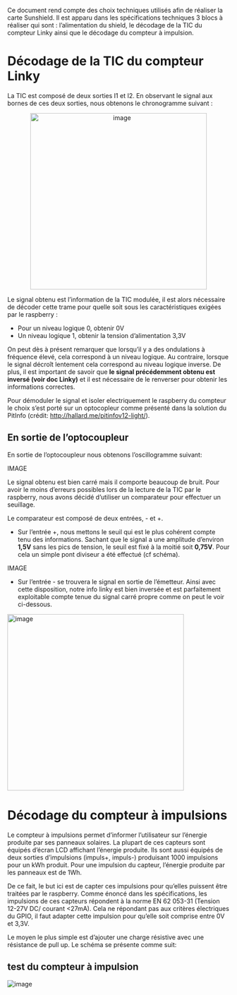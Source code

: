 
Ce document rend compte des choix techniques utilisés afin de réaliser la carte Sunshield. Il est apparu dans les spécifications techniques 3 blocs à réaliser qui sont : l’alimentation du shield, le décodage de la TIC du compteur Linky ainsi que le décodage du compteur à impulsion.
	
# Décodage de la TIC du compteur Linky 

La TIC est composé de deux sorties I1 et I2. En observant le signal aux bornes de ces deux sorties, nous obtenons le chronogramme suivant : 

<p align="center"> <img width="400" alt="image" src="https://user-images.githubusercontent.com/39769580/76022283-1c37be80-5f27-11ea-87b9-9a302b3298c3.png"> </p>




Le signal obtenu est l’information de la TIC modulée, il est alors nécessaire de décoder cette trame pour quelle soit sous les caractéristiques exigées par le raspberry : 

- Pour un niveau logique 0, obtenir 0V 
- Un niveau logique 1, obtenir la tension d’alimentation 3,3V

On peut dès à présent remarquer que lorsqu’il y a des ondulations à fréquence élevé, cela correspond à un niveau logique. Au contraire, lorsque le signal décroît lentement cela correspond au niveau logique inverse. De plus, il est important de savoir que **le signal précédemment obtenu est inversé (voir doc Linky)**  et il est nécessaire de le renverser pour obtenir les informations correctes.

Pour démoduler le signal et isoler electriquement le raspberry du compteur le choix s’est porté sur un optocopleur comme présenté dans la solution du PitInfo (crédit: http://hallard.me/pitinfov12-light/).


## En sortie de l’optocoupleur

En sortie de l’optocoupleur nous obtenons l’oscillogramme suivant:

IMAGE


Le signal obtenu est bien carré mais il comporte beaucoup de bruit. Pour avoir le moins d’erreurs possibles lors de la lecture de la TIC par le raspberry, nous avons décidé d’utiliser un comparateur pour effectuer un seuillage. 

Le comparateur est composé de deux entrées, - et +. 

- Sur l’entrée +, nous mettons le seuil qui est le plus cohérent compte tenu des informations. Sachant que le signal a une amplitude d’environ **1,5V** sans les pics de tension, le seuil est fixé à la moitié soit **0,75V**. Pour cela un simple pont diviseur a été effectué (cf schéma).

IMAGE



- Sur l’entrée  - se trouvera le signal en sortie de l’émetteur. Ainsi avec cette disposition, notre info linky est bien inversée et est parfaitement exploitable compte tenue du signal carré propre comme on peut le voir ci-dessous.

<p align="image"> <img width="400" alt="image" src="https://user-images.githubusercontent.com/39769580/76022301-23f76300-5f27-11ea-8169-4b6f7e63b8d0.png"> </p>

# Décodage du compteur à impulsions



Le compteur à impulsions permet d’informer l’utilisateur sur l’énergie produite par ses panneaux solaires. La plupart de ces capteurs sont équipés d’écran LCD affichant l’énergie produite. Ils sont aussi équipés de deux sorties d’impulsions (impuls+, impuls-) produisant 1000 impulsions pour un kWh produit. Pour une impulsion du capteur, l’énergie produite par les panneaux est de 1Wh.

De ce fait, le but ici est de capter ces impulsions pour qu’elles puissent être traitées par le raspberry. Comme énoncé dans les spécifications, les impulsions de ces capteurs répondent à la norme  EN 62 053-31 (Tension 12-27V DC/ courant <27mA). Cela ne répondant pas aux critères électriques du GPIO, il faut adapter cette impulsion pour qu’elle soit comprise entre 0V et 3,3V. 

Le moyen le plus simple est d’ajouter une charge résistive avec une résistance de pull up. Le schéma se présente comme suit:

## test du compteur à impulsion

![image](https://user-images.githubusercontent.com/39769580/76022320-2f4a8e80-5f27-11ea-80b0-5182b2699b8a.png)

